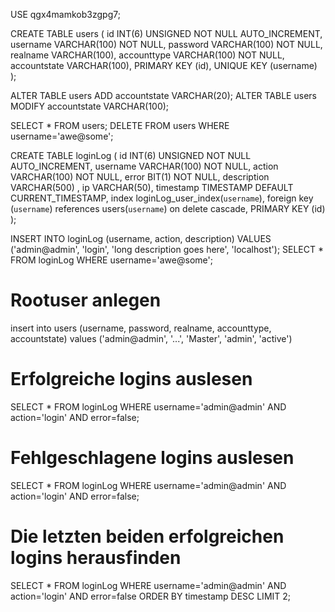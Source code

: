 USE qgx4mamkob3zgpg7;

CREATE TABLE users (
  id          INT(6)       UNSIGNED NOT NULL AUTO_INCREMENT,
  username    VARCHAR(100) NOT NULL,
  password    VARCHAR(100) NOT NULL,
  realname    VARCHAR(100),
  accounttype VARCHAR(100)  NOT NULL,
  accountstate VARCHAR(100),
  PRIMARY KEY (id),
  UNIQUE KEY (username)
  );

ALTER TABLE users ADD accountstate VARCHAR(20);
ALTER TABLE users MODIFY accountstate VARCHAR(100);

SELECT * FROM users;
DELETE FROM users WHERE username='awe@some';

CREATE TABLE loginLog (
  id          INT(6)       UNSIGNED NOT NULL AUTO_INCREMENT,
  username    VARCHAR(100) NOT NULL,
  action      VARCHAR(100) NOT NULL,
  error       BIT(1)       NOT NULL,
  description VARCHAR(500) ,
  ip          VARCHAR(50),
  timestamp   TIMESTAMP    DEFAULT CURRENT_TIMESTAMP,
  index loginLog_user_index(`username`),
  foreign key (`username`) references users(`username`) on delete cascade,
  PRIMARY KEY (id)
  );

  INSERT INTO loginLog (username, action, description) VALUES ('admin@admin', 'login', 'long description goes here', 'localhost');
  SELECT * FROM loginLog WHERE username='awe@some';

  # Rootuser anlegen
  insert into users (username, password, realname, accounttype, accountstate) values ('admin@admin', '...', 'Master', 'admin', 'active')

  # Erfolgreiche logins auslesen
  SELECT * FROM loginLog WHERE username='admin@admin' AND action='login' AND error=false;

  # Fehlgeschlagene logins auslesen
  SELECT * FROM loginLog WHERE username='admin@admin' AND action='login' AND error=false;

  # Die letzten beiden erfolgreichen logins herausfinden
  SELECT * FROM loginLog WHERE username='admin@admin' AND action='login' AND error=false ORDER BY timestamp DESC LIMIT 2;
